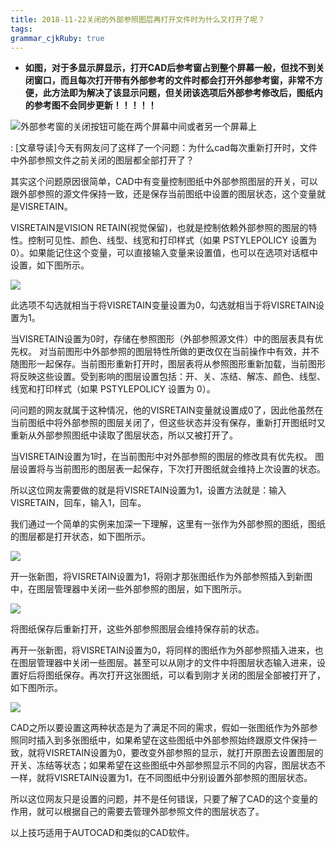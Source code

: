 ```yaml
---
title: 2018-11-22关闭的外部参照图层再打开文件时为什么又打开了呢？ 
tags: 
grammar_cjkRuby: true
---
```


* **如图，对于多显示屏显示，打开CAD后参考窗占到整个屏幕一般，但找不到关闭窗口，而且每次打开带有外部参考的文件时都会打开外部参考窗，非常不方便，此方法即为解决了该显示问题，但关闭该选项后外部参考修改后，图纸内的参考图不会同步更新！！！！！**

![**外部参考窗的关闭按钮可能在两个屏幕中间或者另一个屏幕上**](https://i.loli.net/2018/11/22/5bf61531b9655.jpg)


: [文章导读]今天有网友问了这样了一个问题：为什么cad每次重新打开时，文件中外部参照文件之前关闭的图层都全部打开了？

其实这个问题原因很简单，CAD中有变量控制图纸中外部参照图层的开关，可以跟外部参照的源文件保持一致，还是保存当前图纸中设置的图层状态，这个变量就是VISRETAIN。

VISRETAIN是VISION RETAIN(视觉保留)，也就是控制依赖外部参照的图层的特性。控制可见性、颜色、线型、线宽和打印样式（如果 PSTYLEPOLICY 设置为 0）。如果能记住这个变量，可以直接输入变量来设置值，也可以在选项对话框中设置，如下图所示。

[![](http://www.laixuexi.cc/attachment/article/2017/0928/191410_42379236_thumb.jpg)](http://www.laixuexi.cc/attachment/article/2017/0928/191410_42379236.jpg)

此选项不勾选就相当于将VISRETAIN变量设置为0，勾选就相当于将VISRETAIN设置为1。

当VISRETAIN设置为0时，存储在参照图形（外部参照源文件）中的图层表具有优先权。 对当前图形中外部参照的图层特性所做的更改仅在当前操作中有效，并不随图形一起保存。当前图形重新打开时，图层表将从参照图形重新加载，当前图形将反映这些设置。受到影响的图层设置包括：开、关、冻结、解冻、颜色、线型、线宽和打印样式（如果 PSTYLEPOLICY 设置为 0）。

问问题的网友就属于这种情况，他的VISRETAIN变量就设置成0了，因此他虽然在当前图纸中将外部参照的图层关闭了，但这些状态并没有保存，重新打开图纸时又重新从外部参照图纸中读取了图层状态，所以又被打开了。

当VISRETAIN设置为1时，在当前图形中对外部参照的图层的修改具有优先权。 图层设置将与当前图形的图层表一起保存，下次打开图纸就会维持上次设置的状态。

所以这位网友需要做的就是将VISRETAIN设置为1，设置方法就是：输入VISRETAIN，回车，输入1，回车。

我们通过一个简单的实例来加深一下理解，这里有一张作为外部参照的图纸，图纸的图层都是打开状态，如下图所示。

[![](http://www.laixuexi.cc/attachment/article/2017/0928/191412_87810124_thumb.jpg)](http://www.laixuexi.cc/attachment/article/2017/0928/191412_87810124.jpg)

开一张新图，将VISRETAIN设置为1，将刚才那张图纸作为外部参照插入到新图中，在图层管理器中关闭一些外部参照的图层，如下图所示。

[![](http://www.laixuexi.cc/attachment/article/2017/0928/191413_36294077_thumb.jpg)](http://www.laixuexi.cc/attachment/article/2017/0928/191413_36294077.jpg)

将图纸保存后重新打开，这些外部参照图层会维持保存前的状态。

再开一张新图，将VISRETAIN设置为0，将同样的图纸作为外部参照插入进来，也在图层管理器中关闭一些图层。甚至可以从刚才的文件中将图层状态输入进来，设置好后将图纸保存。再次打开这张图纸，可以看到刚才关闭的图层全部被打开了，如下图所示。

[![](http://www.laixuexi.cc/attachment/article/2017/0928/191415_19898752_thumb.jpg)](http://www.laixuexi.cc/attachment/article/2017/0928/191415_19898752.jpg)

CAD之所以要设置这两种状态是为了满足不同的需求，假如一张图纸作为外部参照同时插入到多张图纸中，如果希望在这些图纸中外部参照始终跟原文件保持一致，就将VISRETAIN设置为0，要改变外部参照的显示，就打开原图去设置图层的开关、冻结等状态；如果希望在这些图纸中外部参照显示不同的内容，图层状态不一样，就将VISRETAIN设置为1，在不同图纸中分别设置外部参照的图层状态。

所以这位网友只是设置的问题，并不是任何错误，只要了解了CAD的这个变量的作用，就可以根据自己的需要去管理外部参照文件的图层状态了。

以上技巧适用于AUTOCAD和类似的CAD软件。